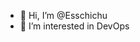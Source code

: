 - 👋 Hi, I’m @Esschichu
- 👀 I’m interested in DevOps

<!---
Esschichu/Esschichu is a ✨ special ✨ repository because its `README.md` (this file) appears on your GitHub profile.
You can click the Preview link to take a look at your changes.
--->
